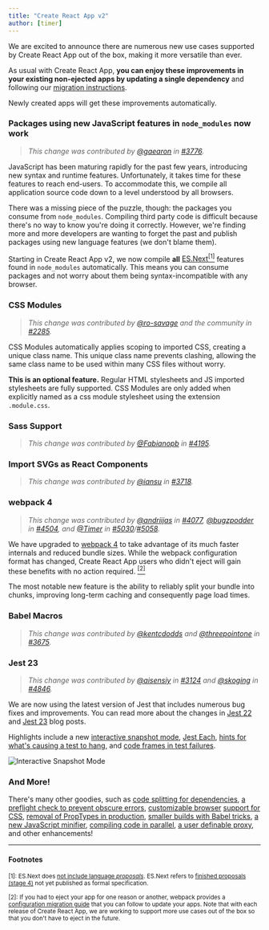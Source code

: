 ```yaml
---
title: "Create React App v2"
author: [timer]
---
```


We are excited to announce there are numerous new use cases supported by Create React App out of the box, making it more versatile than ever.

As usual with Create React App, **you can enjoy these improvements in your existing non-ejected apps by updating a single dependency** and following our [migration instructions](https://github.com/facebook/create-react-app/releases/tag/v2.0.2).

Newly created apps will get these improvements automatically.

### Packages using new JavaScript features in `node_modules` now work

>*This change was contributed by [@gaearon](https://github.com/gaearon) in [#3776](https://github.com/facebook/create-react-app/pull/3776).*

JavaScript has been maturing rapidly for the past few years, introducing new syntax and runtime features.
Unfortunately, it takes time for these features to reach end-users. To accommodate this, we compile all application source code down to a level understood by all browsers.

There was a missing piece of the puzzle, though: the packages you consume from `node_modules`.
Compiling third party code is difficult because there's no way to know you're doing it correctly. However, we're finding more and more developers are wanting to forget the past and publish packages using new language features (we don't blame them).

Starting in Create React App v2, we now compile **all** [ES.Next<sup>[1]</sup>](#footnotes) features found in `node_modules` automatically. This means you can consume packages and not worry about them being syntax-incompatible with any browser.

### CSS Modules

>*This change was contributed by [@ro-savage](https://github.com/ro-savage) and the community in [#2285](https://github.com/facebook/create-react-app/pull/2285).*

CSS Modules automatically applies scoping to imported CSS, creating a unique class name.
This unique class name prevents clashing, allowing the same class name to be used within many CSS files without worry.

**This is an optional feature.** Regular HTML stylesheets and JS imported stylesheets are fully supported. CSS Modules are only added when explicitly named as a css module stylesheet using the extension `.module.css`.

### Sass Support

>*This change was contributed by [@Fabianopb](https://github.com/Fabianopb) in [#4195](https://github.com/facebook/create-react-app/pull/4195).*

### Import SVGs as React Components

>*This change was contributed by [@iansu](https://github.com/iansu) in [#3718](https://github.com/facebook/create-react-app/pull/3718).*

### webpack 4

>*This change was contributed by [@andriijas](https://github.com/andriijas) in [#4077](https://github.com/facebook/create-react-app/pull/4077), [@bugzpodder](https://github.com/bugzpodder) in [#4504](https://github.com/facebook/create-react-app/pull/4504), and [@Timer](https://github.com/Timer) in [#5030](https://github.com/facebook/create-react-app/pull/5030)/[#5058](https://github.com/facebook/create-react-app/pull/5058).*

We have upgraded to [webpack 4](https://medium.com/webpack/webpack-4-released-today-6cdb994702d4) to take advantage of its much faster internals and reduced bundle sizes.
While the webpack configuration format has changed, Create React App users who didn't eject will gain these benefits with no action required. [<sup>[2]</sup>](#footnotes)

The most notable new feature is the ability to reliably split your bundle into chunks, improving long-term caching and consequently page load times.

### Babel Macros

>*This change was contributed by [@kentcdodds](https://github.com/kentcdodds) and [@threepointone](https://github.com/threepointone) in [#3675](https://github.com/facebook/create-react-app/pull/3675).*

### Jest 23

> *This change was contributed by [@aisensiy](https://github.com/aisensiy) in [#3124](https://github.com/facebook/create-react-app/pull/3124) and [@skoging](https://github.com/skoging) in [#4846](https://github.com/facebook/create-react-app/pull/4846).*

We are now using the latest version of Jest that includes numerous bug fixes and improvements. You can read more about the changes in [Jest 22](https://jestjs.io/blog/2017/12/18/jest-22) and [Jest 23](https://jestjs.io/blog/2018/05/29/jest-23-blazing-fast-delightful-testing) blog posts.

Highlights include a new [interactive snapshot mode](https://jestjs.io/blog/2018/05/29/jest-23-blazing-fast-delightful-testing#interactive-snapshot-mode), [Jest Each](https://jestjs.io/blog/2018/05/29/jest-23-blazing-fast-delightful-testing#jest-each), [hints for what's causing a test to hang](https://jestjs.io/blog/2018/05/29/jest-23-blazing-fast-delightful-testing#debug-hanging-tests), and [code frames in test failures](https://jestjs.io/blog/2017/12/18/jest-22#codeframe-in-test-failures).

![Interactive Snapshot Mode](https://jestjs.io/img/blog/23-interactive.gif)

### And More!

There's many other goodies, such as [code splitting for dependencies](https://github.com/facebook/create-react-app/pull/5047), [a preflight check to prevent obscure errors](https://github.com/facebook/create-react-app/pull/3771), [customizable browser](https://github.com/facebook/create-react-app/pull/3644) [support for CSS](https://github.com/facebook/create-react-app/pull/4716), [removal of PropTypes in production](https://github.com/facebook/create-react-app/pull/3818), [smaller builds with Babel tricks](https://github.com/facebook/create-react-app/pull/4248), [a new JavaScript minifier](https://github.com/facebook/create-react-app/pull/5026), [compiling code in parallel](https://github.com/facebook/create-react-app/pull/3778), [a user definable proxy](https://github.com/facebook/create-react-app/pull/5073), and other enhancements!

---

#### Footnotes

<small>[1]: ES.Next does [not include language *proposals*](https://github.com/tc39/proposals). ES.Next refers to [finished proposals (stage 4)](https://github.com/tc39/proposals/blob/master/finished-proposals.md) not yet published as formal specification.</small>

<small>[2]: If you had to eject your app for one reason or another, webpack provides a [configuration migration guide](https://webpack.js.org/migrate/) that you can follow to update your apps. Note that with each release of Create React App, we are working to support more use cases out of the box so that you don't have to eject in the future.</small>
